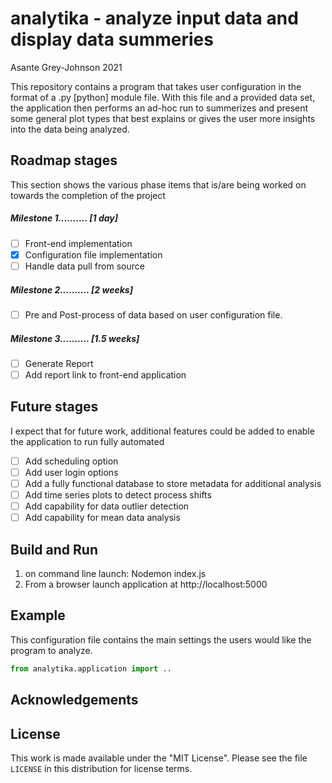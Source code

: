 # analytika - analyze input data and display data summeries
Asante Grey-Johnson 2021

This repository contains a program that takes user configuration in the format of
a .py [python] module file. With this file and a provided data set, the application then performs an ad-hoc run to summerizes and present some general plot types that best explains or gives the user more insights into the data being analyzed. 


 ## Roadmap stages
 This section shows the various phase items that is/are being worked on towards the completion of the project
 ##### Milestone 1..........     [1 day]
 -[ ] Front-end implementation
 -[x] Configuration file implementation
 -[ ] Handle data pull from source
 ##### Milestone 2..........     [2 weeks]
 -[ ] Pre and Post-process of data based on user configuration file.
 ##### Milestone 3..........     [1.5 weeks]
 -[ ] Generate Report      
 -[ ] Add report link to front-end application

## Future stages
I expect that for future work, additional features could be added to enable the application to run fully automated
-[ ] Add scheduling option
-[ ] Add user login options
-[ ] Add a fully functional database to store metadata for additional analysis
-[ ] Add time series plots to detect process shifts
-[ ] Add capability for data outlier detection
-[ ] Add capability for mean data analysis
## Build and Run
1. on command line launch: Nodemon index.js
2. From a browser launch application at http://localhost:5000

## Example
This configuration file contains the main settings the users would like the program to
analyze.

```python
from analytika.application import ..

```

## Acknowledgements


## License

This work is made available under the "MIT License". Please
see the file `LICENSE` in this distribution for license
terms.
